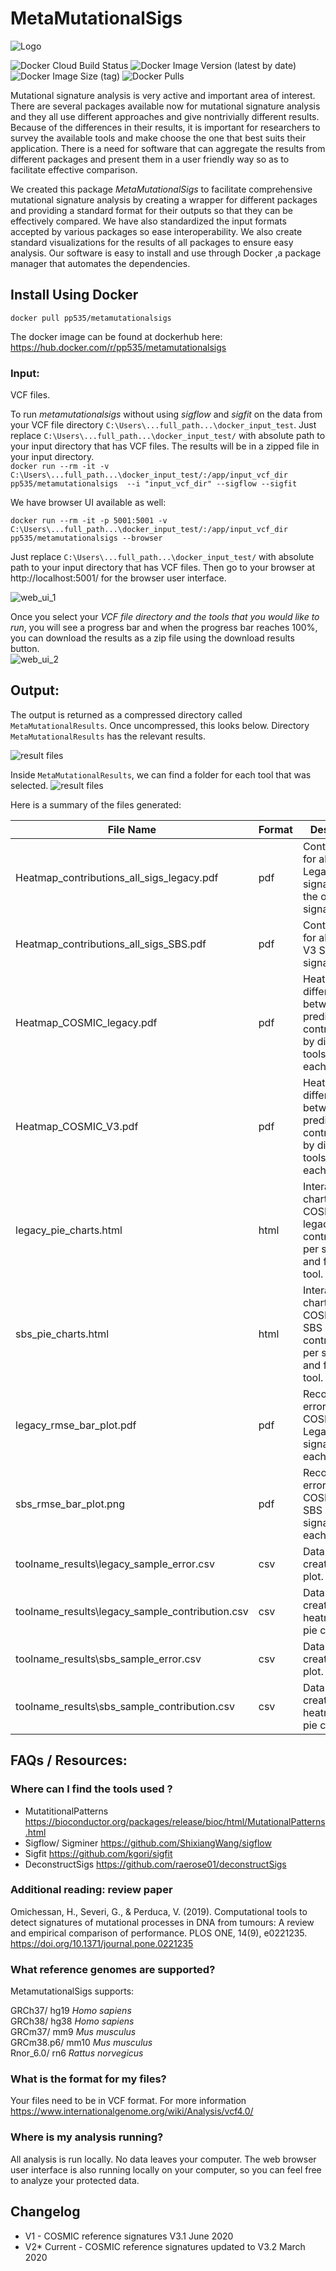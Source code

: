 # MetaMutationalSigs
![Logo](flask_ui_app/static/cover_photo.png) <br>

![Docker Cloud Build Status](https://img.shields.io/docker/cloud/build/pp535/metamutationalsigs)
![Docker Image Version (latest by date)](https://img.shields.io/docker/v/pp535/metamutationalsigs) 
![Docker Image Size (tag)](https://img.shields.io/docker/image-size/pp535/metamutationalsigs/latest)
![Docker Pulls](https://img.shields.io/docker/pulls/pp535/metamutationalsigs)

Mutational signature analysis is very active and important area of interest. There are several packages available now for mutational signature analysis and they all use different approaches and give nontrivially different results. Because of the differences in their results, it is important for researchers to survey the available tools and make choose the one that best suits their application. There is a need for software that can aggregate the results from different packages and present them in a user friendly way so as to facilitate effective comparison. 

We created this package *MetaMutationalSigs* to facilitate comprehensive mutational signature analysis by creating a wrapper for different packages and providing a standard format for their outputs so that they can be effectively compared. We have also standardized the input formats accepted by various packages so ease interoperability. We also create standard visualizations for the results of all packages to ensure easy analysis. Our software is easy to install and use through Docker ,a package manager that automates the dependencies. 


## Install Using Docker

``docker pull pp535/metamutationalsigs``

The docker image can be found at dockerhub here: 
https://hub.docker.com/r/pp535/metamutationalsigs 

### Input: 
VCF files.

To run *metamutationalsigs* without using *sigflow* and *sigfit* on the data from your VCF file directory `C:\Users\...full_path...\docker_input_test`.  Just replace ``C:\Users\...full_path...\docker_input_test/`` with absolute path to your input directory that has VCF files. The results will be in a zipped file in your input directory.<br> 
``docker run --rm -it -v C:\Users\...full_path...\docker_input_test/:/app/input_vcf_dir pp535/metamutationalsigs  --i "input_vcf_dir" --sigflow --sigfit``


We have browser UI available as well: <br>

``docker run --rm -it -p 5001:5001 -v C:\Users\...full_path...\docker_input_test/:/app/input_vcf_dir pp535/metamutationalsigs --browser``

Just replace ``C:\Users\...full_path...\docker_input_test/`` with absolute path to your input directory that has VCF files. Then go to your browser at http://localhost:5001/ for the browser user interface.

![web_ui_1](/markdown_images/web_ui_1.jpg) <br>

Once you select your *VCF file directory and the tools that you would like to run*, you will see a progress bar and when the progress bar reaches 100%, you can download the results as a zip file using the download results button. <br>
![web_ui_2](/markdown_images/web_ui_2.jpg) <br>


## Output: 

The output is returned as a compressed directory called `MetaMutationalResults`. Once uncompressed, this looks below. Directory `MetaMutationalResults` has the relevant results. 

![result files](/markdown_images/fs_level_1.jpg) <br>

Inside `MetaMutationalResults`, we can find a folder for each tool that was selected.
![result files](/markdown_images/fs_level_2.jpg) <br>

Here is a summary of the files generated: 

|File Name                                      |Format|Description                                                                                          |
|-----------------------------------------------|------|-----------------------------------------------------------------------------------------------------|
|Heatmap_contributions_all_sigs_legacy.pdf      |pdf   |Contributions for all COSMIC Legacy SBS signatures to the overall signature.                         |
|Heatmap_contributions_all_sigs_SBS.pdf         |pdf   |Contributions for all COSMIC V3 SBS signatures.                                                      |
|Heatmap_COSMIC_legacy.pdf                      |pdf   |Heatmap for difference between the predicted contributions by different tools.  One for each sample. |
|Heatmap_COSMIC_V3.pdf                          |pdf   |Heatmap for difference between the predicted contributions by different tools.  One for each sample. |
|legacy_pie_charts.html                         |html  |Interactive pie charts of COSMIC legacy SBS contribution, per sample and for each tool.              |
|sbs_pie_charts.html                            |html  |Interactive pie charts of COSMIC V3 SBS signature contributions, per sample and for each tool.       |
|legacy_rmse_bar_plot.pdf                       |pdf   |Reconstruction error using COSMIC Legacy SBS signatures for each tool.                               |
|sbs_rmse_bar_plot.png                          |pdf   |Reconstruction error using COSMIC V3 SBS signatures for each tool.                                   |
|toolname_results\legacy_sample_error.csv       |csv   |Data used to create the bar plot.                                                                    |
|toolname_results\legacy_sample_contribution.csv|csv   |Data used to create heatmap and pie chart.                                                           |
|toolname_results\sbs_sample_error.csv          |csv   |Data used to create the bar plot.                                                                    |
|toolname_results\sbs_sample_contribution.csv   |csv   |Data used to create heatmap and pie chart.                                                           |

## FAQs / Resources:

### Where can I find the tools used ? 
- MutatitionalPatterns https://bioconductor.org/packages/release/bioc/html/MutationalPatterns.html
- Sigflow/ Sigminer https://github.com/ShixiangWang/sigflow
- Sigfit https://github.com/kgori/sigfit
- DeconstructSigs https://github.com/raerose01/deconstructSigs 

### Additional reading: review paper 

Omichessan, H., Severi, G., & Perduca, V. (2019). Computational tools to detect signatures of mutational processes in DNA from tumours: A review and empirical comparison of performance. PLOS ONE, 14(9), e0221235. https://doi.org/10.1371/journal.pone.0221235  

### What reference genomes are supported? 

MetamutationalSigs supports: 

GRCh37/ hg19 *Homo sapiens*<br> 
GRCh38/ hg38 *Homo sapiens*<br> 
GRCm37/ mm9 *Mus musculus*<br> 
GRCm38.p6/ mm10 *Mus musculus*<br> 
Rnor_6.0/ rn6 *Rattus norvegicus*<br>

### What is the format for my files? 

Your files need to be in VCF format. For more information https://www.internationalgenome.org/wiki/Analysis/vcf4.0/

### Where is my analysis running? 

All analysis is run locally. No data leaves your computer. The web browser user interface is also running locally on your computer, so you can feel free to analyze your protected data.

## Changelog
- V1 - COSMIC reference signatures V3.1 June 2020
- V2* Current - COSMIC reference signatures updated to V3.2 March 2020